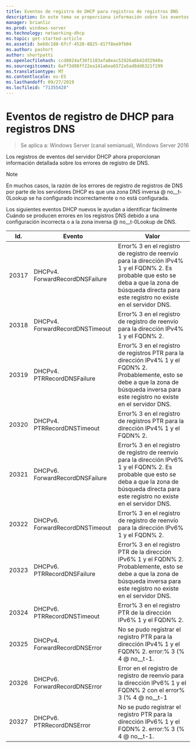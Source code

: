 ```yaml
---
title: Eventos de registro de DHCP para registros de registros DNS
description: En este tema se proporciona información sobre los eventos de registro del servidor DHCP en Windows Server 2016.
manager: brianlic
ms.prod: windows-server
ms.technology: networking-dhcp
ms.topic: get-started-article
ms.assetid: beb8c188-6fcf-4520-8825-d17f8ee9fb04
ms.author: pashort
author: shortpatti
ms.openlocfilehash: ccd8024af30f1103afa8eac52926a6b42d32940a
ms.sourcegitcommit: 6aff3d88ff22ea141a6ea6572a5ad8dd6321f199
ms.translationtype: MT
ms.contentlocale: es-ES
ms.lasthandoff: 09/27/2019
ms.locfileid: "71355428"
---
```

# <a name="dhcp-logging-events-for-dns-registrations"></a>Eventos de registro de DHCP para registros DNS

>Se aplica a: Windows Server (canal semianual), Windows Server 2016

Los registros de eventos del servidor DHCP ahora proporcionan información detallada sobre los errores de registro de DNS.

>[!NOTE]
>En muchos casos, la razón de los errores de registro de registros de DNS por parte de los servidores DHCP es que una zona DNS inversa @ no__t-0Lookup se ha configurado incorrectamente o no está configurada.

Los siguientes eventos DHCP nuevos le ayudan a identificar fácilmente Cuándo se producen errores en los registros DNS debido a una configuración incorrecta o a la zona inversa @ no__t-0Lookup de DNS.

|Id.|Evento|Valor|
|-----|--------------------|--------------------------------------------------------|
|20317|DHCPv4. ForwardRecordDNSFailure|Error% 3 en el registro de registro de reenvío para la dirección IPv4% 1 y el FQDN% 2. Es probable que esto se deba a que la zona de búsqueda directa para este registro no existe en el servidor DNS.|
|20318|DHCPv4. ForwardRecordDNSTimeout|Error% 3 en el registro de registro de reenvío para la dirección IPv4% 1 y el FQDN% 2.|
|20319|DHCPv4. PTRRecordDNSFailure|Error% 3 en el registro de registros PTR para la dirección IPv4% 1 y el FQDN% 2. Probablemente, esto se debe a que la zona de búsqueda inversa para este registro no existe en el servidor DNS.|
|20320|DHCPv4. PTRRecordDNSTimeout|Error% 3 en el registro de registros PTR para la dirección IPv4% 1 y el FQDN% 2.|
|20321|DHCPv6. ForwardRecordDNSFailure|Error% 3 en el registro de registro de reenvío para la dirección IPv6% 1 y el FQDN% 2. Es probable que esto se deba a que la zona de búsqueda directa para este registro no existe en el servidor DNS.|
|20322|DHCPv6. ForwardRecordDNSTimeout|Error% 3 en el registro de registro de reenvío para la dirección IPv6% 1 y el FQDN% 2.|
|20323|DHCPv6. PTRRecordDNSFailure|Error% 3 en el registro PTR de la dirección IPv6% 1 y el FQDN% 2. Probablemente, esto se debe a que la zona de búsqueda inversa para este registro no existe en el servidor DNS.|
|20324|DHCPv6. PTRRecordDNSTimeout|Error% 3 en el registro PTR de la dirección IPv6% 1 y el FQDN% 2.|
|20325|DHCPv4. ForwardRecordDNSError|No se pudo registrar el registro PTR para la dirección IPv4% 1 y el FQDN% 2. error:% 3 \(% 4 @ no__t-1.|
|20326|DHCPv6. ForwardRecordDNSError|Error en el registro de registro de reenvío para la dirección IPv6% 1 y el FQDN% 2 con el error% 3 \(% 4 @ no__t-1|
|20327|DHCPv6. PTRRecordDNSError|No se pudo registrar el registro PTR para la dirección IPv6% 1 y el FQDN% 2. error:% 3 \(% 4 @ no__t-1.|

